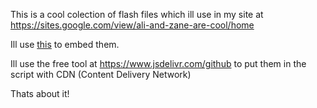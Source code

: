 This is a cool colection of flash files which ill use in my site at https://sites.google.com/view/ali-and-zane-are-cool/home

Ill use [this](https://github.com/HelloAmHuman/Flash-Games/blob/main/cool%20flash%20ruffle%20embed.html) to embed them.

Ill use the free tool at https://www.jsdelivr.com/github to put them in the script with CDN (Content Delivery Network)

Thats about it!
